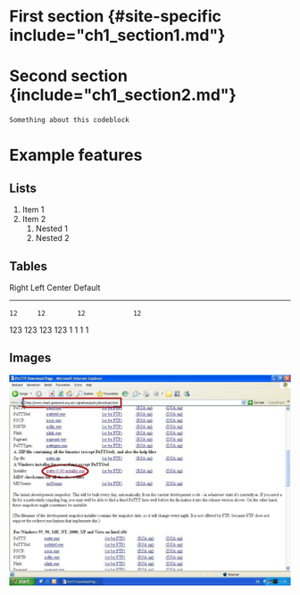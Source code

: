 # First section {#site-specific include="ch1_section1.md"}

# Second section {include="ch1_section2.md"}

~~~~{#site-specific include="ch1_codeblock1.sh"}
Something about this codeblock
~~~~

# Example features

## Lists

1. Item 1
2. Item 2
    1. Nested 1
    2. Nested 2

## Tables

  Right    Left     Center     Default
-------    ------ ----------   -------
    12     12        12            12
   123     123       123          123
     1     1          1             1

## Images

![Putty](images/putty.jpg)

